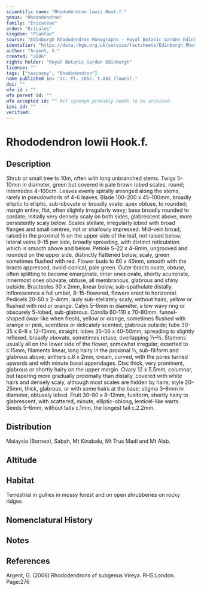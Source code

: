 ```yaml
---
scientific name: "Rhododendron lowii Hook.f."
genus: "Rhododendron"
family: "Ericaceae"
order: "Ericales"
kingdom: "Plantae"
source: "Edinburgh Rhododendron Monographs – Royal Botanic Garden Edinburgh"
identifier: "https://data.rbge.org.uk/service/factsheets/Edinburgh_Rhododendron_Monographs.xhtml"
author: "Argent, G."
created: "2006"
rights holder: "Royal Botanic Garden Edinburgh"
license: ""
tags: ["taxonomy", "Rhododendron"]
name published in: "Ic. Pl. 1852. t.883 (lowei)."
doi: ""
wfo id : ""
wfo parent id: ""
wfo accepted id: "" #if synonym probably needs to be archived.                      
ipni id: ""
verified:
---
```


                       

# Rhododendron lowii Hook.f.

## Description
Shrub or small tree to 10m, often with long unbranched stems. Twigs 5–10mm in diameter, green but covered in pale brown lobed scales, round; internodes 4–100cm. Leaves evenly spirally arranged along the stems, rarely in pseudowhorls of 4–6 leaves. Blade 100–200 x 45–100mm, broadly elliptic to elliptic, sub-obovate or broadly ovate; apex obtuse, to rounded; margin entire, flat, often slightly irregularly wavy; base broadly rounded to cordate; initially very densely scaly on both sides, glabrescent above, more persistently scaly below. Scales stellate, irregularly lobed with broad flanges and small centres, not or shallowly impressed. Mid-vein broad, raised in the proximal ½ on the upper side of the leaf, not raised below; lateral veins 9–15 per side, broadly spreading, with distinct reticulation which is smooth above and below. Petiole 5–22 x 4–8mm, ungrooved and rounded on the upper side, distinctly flattened below, scaly, green sometimes flushed with red. Flower buds to 60 x 40mm, smooth with the bracts appressed, ovoid-conical, pale green. Outer bracts ovate, obtuse, often splitting to become emarginate, inner ones ovate, shortly acuminate, innermost ones obovate, obtuse, all membranous, glabrous and shiny outside. Bracteoles 30 x 2mm, linear below, sub-spathulate distally. Inflorescence a full umbel, 8–15-flowered, flowers erect to horizontal. Pedicels 20–50 x 2–4mm, laxly sub-stellately scaly, without hairs, yellow or flushed with red or orange. Calyx 5–6mm in diameter, a low wavy ring or obscurely 5-lobed, sub-glabrous. Corolla 60–110 x 70–80mm, funnel-shaped (wax-like when fresh), yellow or orange, sometimes flushed with orange or pink, scentless or delicately scented, glabrous outside; tube 30–35 x 6–8 x 12–15mm, straight; lobes 35–56 x 40–50mm, spreading to slightly reflexed, broadly obovate, sometimes retuse, overlapping 1⁄3–½. Stamens usually all on the lower side of the flower, somewhat irregular, exserted to c.15mm; filaments linear, long hairy in the proximal 1⁄3, sub-filiform and glabrous above; anthers c.6 x 2mm, cream, curved, with the pores turned upwards and with minute basal appendages. Disc thick, very prominent, glabrous or shortly hairy on the upper margin. Ovary 12 x 5.5mm, columnar, but tapering more gradually proximally than distally, covered with white hairs and densely scaly, although most scales are hidden by hairs; style 20–25mm, thick, glabrous, or with some hairs at the base; stigma 3–8mm in diameter, obtusely lobed. Fruit 30–80 x 8–12mm, fusiform, shortly hairy to glabrescent, with scattered, minute, elliptic-oblong, lenticel-like warts. Seeds 5–6mm, without tails c.1mm, the longest tail c.2.2mm.

## Distribution
Malaysia (Borneo), Sabah, Mt Kinabalu, Mt Trus Madi and Mt Alab.

## Altitude


## Habitat
Terrestrial in gullies in mossy forest and on open shrub­beries on rocky ridges

## Nomenclatural History

                       
## Notes


## References

Argent, G. (2006) Rhododendrons of subgenus Vireya. RHS:London. Page:276
